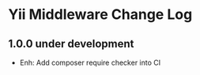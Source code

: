 # Yii Middleware Change Log

## 1.0.0 under development

- Enh: Add composer require checker into CI
